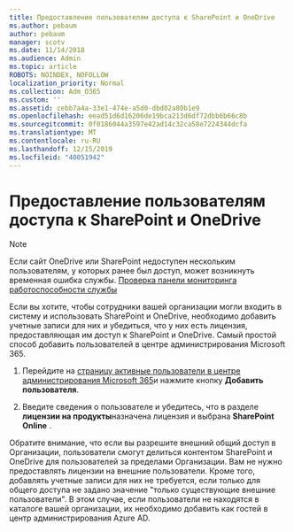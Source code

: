 ```yaml
---
title: Предоставление пользователям доступа к SharePoint и OneDrive
ms.author: pebaum
author: pebaum
manager: scotv
ms.date: 11/14/2018
ms.audience: Admin
ms.topic: article
ROBOTS: NOINDEX, NOFOLLOW
localization_priority: Normal
ms.collection: Adm_O365
ms.custom: ''
ms.assetid: cebb7a4a-33e1-474e-a5d0-dbd02a80b1e9
ms.openlocfilehash: eead51d6d16206de19bca213d6df72dbb6b66c8b
ms.sourcegitcommit: 0f0186044a3597e42ad14c32ca58e7224344dcfa
ms.translationtype: MT
ms.contentlocale: ru-RU
ms.lasthandoff: 12/15/2019
ms.locfileid: "40051942"
---
```

# <a name="give-users-access-to-sharepoint-and-onedrive"></a>Предоставление пользователям доступа к SharePoint и OneDrive

> [!NOTE]
> Если сайт OneDrive или SharePoint недоступен нескольким пользователям, у которых ранее был доступ, может возникнуть временная ошибка службы. [Проверка панели мониторинга работоспособности службы](https://portal.office.com/adminportal/home#/servicehealth)
  
Если вы хотите, чтобы сотрудники вашей организации могли входить в систему и использовать SharePoint и OneDrive, необходимо добавить учетные записи для них и убедиться, что у них есть лицензия, предоставляющая им доступ к SharePoint и OneDrive. Самый простой способ добавить пользователей в центре администрирования Microsoft 365.
  
1. Перейдите на [страницу активные пользователи в центре администрирования Microsoft 365](https://portal.office.com/adminportal/home#/users)и нажмите кнопку **Добавить пользователя**.
    
2. Введите сведения о пользователе и убедитесь, что в разделе **лицензии на продукты**назначена лицензия и выбрана **SharePoint Online** . 
    
Обратите внимание, что если вы разрешите внешний общий доступ в Организации, пользователи смогут делиться контентом SharePoint и OneDrive для пользователей за пределами Организации. Вам не нужно предоставлять лицензии на внешние пользователи. Кроме того, добавлять учетные записи для них не требуется, если только для общего доступа не задано значение "только существующие внешние пользователи". В этом случае, если пользователи не находятся в каталоге вашей организации, их необходимо добавить как гостей в центр администрирования Azure AD.
  

